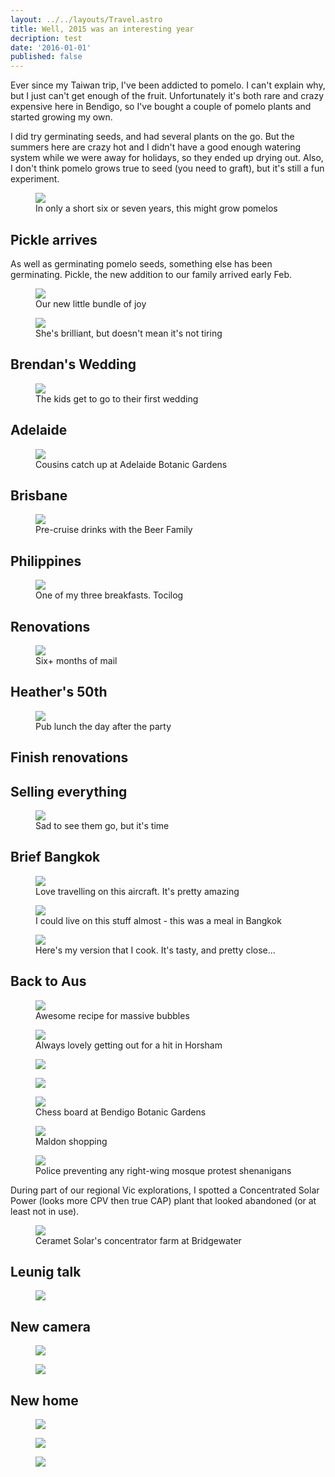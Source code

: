 ```yaml
---
layout: ../../layouts/Travel.astro
title: Well, 2015 was an interesting year
decription: test
date: '2016-01-01'
published: false
---
```


Ever since my Taiwan trip, I've been addicted to pomelo. I can't explain why, but I just can't get enough of the fruit. Unfortunately it's both rare and crazy expensive here in Bendigo, so I've bought a couple of pomelo plants and started growing my own.

I did try germinating seeds, and had several plants on the go. But the summers here are crazy hot and I didn't have a good enough watering system while we were away for holidays, so they ended up drying out. Also, I don't think pomelo grows true to seed (you need to graft), but it's still a fun experiment.

<figure class="image">
<img src="/travel/2015/pomelo.jpg" />
<figcaption>In only a short six or seven years, this might grow pomelos</figcaption>
</figure>

## Pickle arrives

As well as germinating pomelo seeds, something else has been germinating. Pickle, the new addition to our family arrived early Feb.

<figure class="image">
<img src="/travel/2015/pickle-arrives.jpg" />
<figcaption>Our new little bundle of joy</figcaption>
</figure>


<figure class="image">
<img src="/travel/2015/pickle-arrives-couch.jpg" />
<figcaption>She's brilliant, but doesn't mean it's not tiring</figcaption>
</figure>




## Brendan's Wedding

<figure class="image">
<img src="/travel/2015/brendons-wedding.jpg" />
<figcaption>The kids get to go to their first wedding</figcaption>
</figure>



## Adelaide

<figure class="image">
<img src="/travel/2015/adelaide-gardens.jpg" />
<figcaption>Cousins catch up at Adelaide Botanic Gardens</figcaption>
</figure>


## Brisbane

<figure class="image">
<img src="/travel/2015/brisbane-family-meal.jpg" />
<figcaption>Pre-cruise drinks with the Beer Family</figcaption>
</figure>


## Philippines

<figure class="image">
<img src="/travel/2015/tocilog.jpg" />
<figcaption>One of my three breakfasts. Tocilog</figcaption>
</figure>


## Renovations

<figure class="image">
<img src="/travel/2015/mail.jpg" />
<figcaption>Six+ months of mail</figcaption>
</figure>


## Heather's 50th

<figure class="image">
<img src="/travel/2015/heathers-50th.jpg" />
<figcaption>Pub lunch the day after the party</figcaption>
</figure>


## Finish renovations



## Selling everything

<figure class="image">
<img src="/travel/2015/vehicles.jpg" />
<figcaption>Sad to see them go, but it's time</figcaption>
</figure>


## Brief Bangkok

<figure class="image">
<img src="/travel/2015/a380.jpg" />
<figcaption>Love travelling on this aircraft. It's pretty amazing</figcaption>
</figure>

<figure class="image">
<img src="/travel/2015/bkk-kana-moo-grob.jpg" />
<figcaption>I could live on this stuff almost - this was a meal in Bangkok</figcaption>
</figure>

<figure class="image">
<img src="/travel/2015/kana-moo-grob.jpg" />
<figcaption>Here's my version that I cook. It's tasty, and pretty close...</figcaption>
</figure>


## Back to Aus

<figure class="image">
<img src="/travel/2015/bubbles.jpg" />
<figcaption>Awesome recipe for massive bubbles</figcaption>
</figure>

<figure class="image">
<img src="/travel/2015/golf-horsham.jpg" />
<figcaption>Always lovely getting out for a hit in Horsham</figcaption>
</figure>

<figure class="image">
<img src="/travel/2015/hay.jpg" />
<figcaption></figcaption>
</figure>

<figure class="image">
<img src="/travel/2015/horsham-show.jpg" />
<figcaption></figcaption>
</figure>

<figure class="image">
<img src="/travel/2015/chess-board.jpg" />
<figcaption>Chess board at Bendigo Botanic Gardens</figcaption>
</figure>

<figure class="image">
<img src="/travel/2015/maldon.jpg" />
<figcaption>Maldon shopping</figcaption>
</figure>

<figure class="image">
<img src="/travel/2015/police-presence.jpg" />
<figcaption>Police preventing any right-wing mosque protest shenanigans</figcaption>
</figure>

During part of our regional Vic explorations, I spotted a Concentrated Solar Power (looks more CPV then true CAP) plant that looked abandoned (or at least not in use). 

<figure class="image">
<img src="/travel/2015/solar-concentrator.jpg" />
<figcaption>Ceramet Solar's concentrator farm at Bridgewater</figcaption>
</figure>


## Leunig talk

<figure class="image">
<img src="/travel/2015/leunig.jpg" />
<figcaption></figcaption>
</figure>

## New camera

<figure class="image">
<img src="/travel/2015/squigglebug-five.jpg" />
<figcaption></figcaption>
</figure>

<figure class="image">
<img src="/travel/2015/ballerina.jpg" />
<figcaption></figcaption>
</figure>


## New home

<figure class="image">
<img src="/travel/2015/melbourne-night.jpg" />
<figcaption></figcaption>
</figure>

<figure class="image">
<img src="/travel/2015/melbourne.jpg" />
<figcaption></figcaption>
</figure>

<figure class="image">
<img src="/travel/2015/christmas-ride.jpg" />
<figcaption></figcaption>
</figure>
